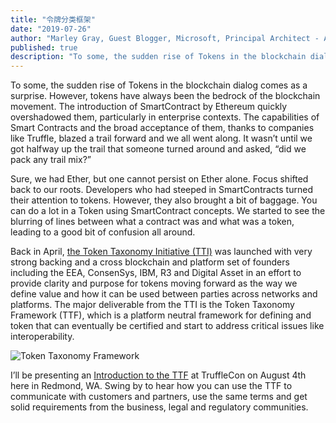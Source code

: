 ```yaml
---
title: "令牌分类框架"
date: "2019-07-26"
author: "Marley Gray, Guest Blogger, Microsoft, Principal Architect - Azure Blockchain"
published: true
description: "To some, the sudden rise of Tokens in the blockchain dialog comes as a surprise. However, tokens have always been the bedrock of the blockchain movement. The introduction of SmartContract by Ethereum quickly overshadowed them, particularly in enterprise contexts. The capabilities of Smart Contracts and the broad acceptance of them, thanks to companies like Truffle, blazed a trail forward and we all went along. It wasn’t until we got halfway up the trail that someone turned around and asked, “did we pack any trail mix?”"
---
```

To some, the sudden rise of Tokens in the blockchain dialog comes as a surprise. However, tokens have always been the bedrock of the blockchain movement. The introduction of SmartContract by Ethereum quickly overshadowed them, particularly in enterprise contexts. The capabilities of Smart Contracts and the broad acceptance of them, thanks to companies like Truffle, blazed a trail forward and we all went along. It wasn’t until we got halfway up the trail that someone turned around and asked, “did we pack any trail mix?”

Sure, we had Ether, but one cannot persist on Ether alone. Focus shifted back to our roots. Developers who had steeped in SmartContracts turned their attention to tokens. However, they also brought a bit of baggage. You can do a lot in a Token using SmartContract concepts. We started to see the blurring of lines between what a contract was and what was a token, leading to a good bit of confusion all around.

Back in April, [the Token Taxonomy Initiative (TTI)](https://tokentaxonomy.org/) was launched with very strong backing and a cross blockchain and platform set of founders including the EEA, ConsenSys, IBM, R3 and Digital Asset in an effort to provide clarity and purpose for tokens moving forward as the way we define value and how it can be used between parties across networks and platforms. The major deliverable from the TTI is the Token Taxonomy Framework (TTF), which is a platform neutral framework for defining and token that can eventually be certified and start to address critical issues like interoperability.

![Token Taxonomy Framework](/img/blog/token-taxonomy-framework/framework.png)

I’ll be presenting an [Introduction to the TTF](https://trufflecon2019.sched.com/event/RneW/token-taxonomy-framework) at TruffleCon on August 4th here in Redmond, WA. Swing by to hear how you can use the TTF to communicate with customers and partners, use the same terms and get solid requirements from the business, legal and regulatory communities.
